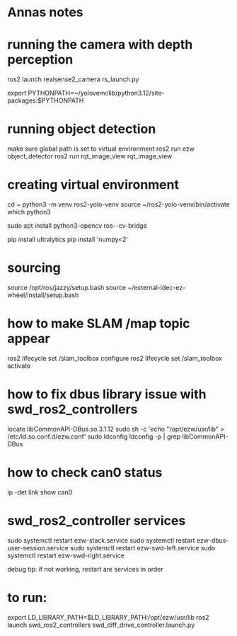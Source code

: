 # Annas notes

# running the camera with depth perception
ros2 launch realsense2_camera rs_launch.py

export PYTHONPATH=~/yolovenv/lib/python3.12/site-packages:$PYTHONPATH


# running object detection
make sure global path is set to virtual environment
ros2 run ezw object_detector
ros2 run rqt_image_view rqt_image_view

# creating virtual environment
cd ~
python3 -m venv ros2-yolo-venv
source ~/ros2-yolo-venv/bin/activate
which python3


sudo apt install python3-opencv ros-<distro>-cv-bridge

pip install ultralytics
pip install 'numpy<2'

# sourcing

source /opt/ros/jazzy/setup.bash
source ~/external-idec-ez-wheel/install/setup.bash

# how to make SLAM /map topic appear
ros2 lifecycle set /slam_toolbox configure
ros2 lifecycle set /slam_toolbox activate

# how to fix dbus library issue with swd_ros2_controllers

locate libCommonAPI-DBus.so.3.1.12
sudo sh -c 'echo "/opt/ezw/usr/lib" > /etc/ld.so.conf.d/ezw.conf'
sudo ldconfig
ldconfig -p | grep libCommonAPI-DBus


# how to check can0 status
ip -det link show can0

# swd_ros2_controller services

sudo systemctl restart ezw-stack.service
sudo systemctl restart ezw-dbus-user-session.service
sudo systemctl restart ezw-swd-left.service 
sudo systemctl restart ezw-swd-right.service

debug tip: if not working, restart are services in order

# to run:
export LD_LIBRARY_PATH=$LD_LIBRARY_PATH:/opt/ezw/usr/lib
ros2 launch swd_ros2_controllers swd_diff_drive_controller.launch.py

